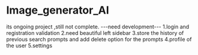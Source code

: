 # Image_generator_AI
its ongoing project ,still not complete.
---need development---
1.login and registration validation 
2.need beautiful left sidebar
3.store the history of previous search prompts and add delete option for the prompts 
4.profile of the user
5.settings
